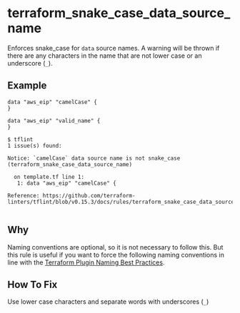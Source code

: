 # terraform_snake_case_data_source_name

Enforces snake_case for `data` source names. A warning will be thrown if there are any characters in the name that are not lower case or an underscore (`_`).

## Example

```hcl
data "aws_eip" "camelCase" {
}

data "aws_eip" "valid_name" {
}
```

```
$ tflint
1 issue(s) found:

Notice: `camelCase` data source name is not snake_case (terraform_snake_case_data_source_name)

  on template.tf line 1:
   1: data "aws_eip" "camelCase" {

Reference: https://github.com/terraform-linters/tflint/blob/v0.15.3/docs/rules/terraform_snake_case_data_source_name.md
 
```

## Why

Naming conventions are optional, so it is not necessary to follow this. But this rule is useful if you want to force the following naming conventions in line with the [Terraform Plugin Naming Best Practices](https://www.terraform.io/docs/extend/best-practices/naming.html).

## How To Fix

Use lower case characters and separate words with underscores (`_`)
